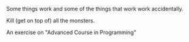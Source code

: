 Some things work and some of the things that work work accidentally.

Kill (get on top of) all the monsters.

An exercise on "Advanced Course in Programming"


